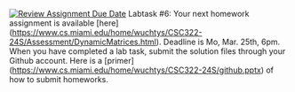 [![Review Assignment Due Date](https://classroom.github.com/assets/deadline-readme-button-24ddc0f5d75046c5622901739e7c5dd533143b0c8e959d652212380cedb1ea36.svg)](https://classroom.github.com/a/edlbKJJd)
Labtask #6: Your next homework assignment is available [here] (https://www.cs.miami.edu/home/wuchtys/CSC322-24S/Assessment/DynamicMatrices.html). Deadline is Mo, Mar. 25th, 6pm. When you have completed a lab task, submit the solution files through your Github account. Here is a [primer] (https://www.cs.miami.edu/home/wuchtys/CSC322-24S/github.pptx) of how to submit homeworks.
